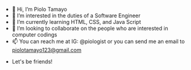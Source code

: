 - 👋 Hi, I’m Piolo Tamayo 
- 👀 I’m interested in the duties of a Software Engineer
- 🌱 I’m currently learning HTML, CSS, and Java Script
- 💞️ I’m looking to collaborate on the people who are interested in computer codings 
- 📫 You can reach me at IG: @piologist or you can send me an email to piolotamayo123@gmail.com

<!---
piolotamayo/piolotamayo is a ✨ special ✨ repository because its `README.md` (this file) appears on your GitHub profile.
You can click the Preview link to take a look at your changes.
--->
- Let's be friends!
